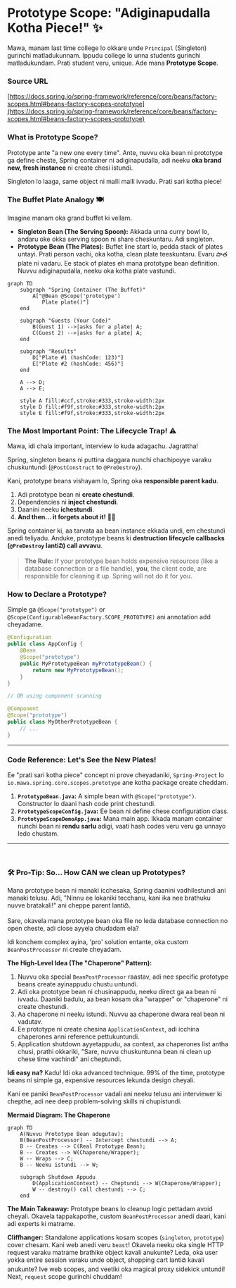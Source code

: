 # Prototype Scope: "Adiginapudalla Kotha Piece!" ✨

Mawa, manam last time college lo okkare unde `Principal` (Singleton) gurinchi matladukunnam. Ippudu college lo unna students gurinchi matladukundam. Prati student veru, unique. Ade mana **Prototype Scope**.

### Source URL
[https://docs.spring.io/spring-framework/reference/core/beans/factory-scopes.html#beans-factory-scopes-prototype](https://docs.spring.io/spring-framework/reference/core/beans/factory-scopes.html#beans-factory-scopes-prototype)

### What is Prototype Scope?
Prototype ante "a new one every time". Ante, nuvvu oka bean ni prototype ga define cheste, Spring container ni adiginapudalla, adi neeku **oka brand new, fresh instance** ni create chesi istundi.

Singleton lo laaga, same object ni malli malli ivvadu. Prati sari kotha piece!

### The Buffet Plate Analogy 🍽️
Imagine manam oka grand buffet ki vellam.
*   **Singleton Bean (The Serving Spoon):** Akkada unna curry bowl lo, andaru oke okka serving spoon ni share cheskuntaru. Adi singleton.
*   **Prototype Bean (The Plates):** Buffet line start lo, pedda stack of plates untayi. Prati person vachi, oka kotha, clean plate teeskuntaru. Evaru పాత plate ni vadaru. Ee stack of plates eh mana prototype bean definition. Nuvvu adiginapudalla, neeku oka kotha plate vastundi.

```mermaid
graph TD
    subgraph "Spring Container (The Buffet)"
        A["@Bean @Scope('prototype')
           Plate plate()"]
    end

    subgraph "Guests (Your Code)"
        B(Guest 1) -->|asks for a plate| A;
        C(Guest 2) -->|asks for a plate| A;
    end

    subgraph "Results"
        D["Plate #1 (hashCode: 123)"]
        E["Plate #2 (hashCode: 456)"]
    end

    A --> D;
    A --> E;

    style A fill:#ccf,stroke:#333,stroke-width:2px
    style D fill:#f9f,stroke:#333,stroke-width:2px
    style E fill:#f9f,stroke:#333,stroke-width:2px
```

### The Most Important Point: The Lifecycle Trap! ⚠️
Mawa, idi chala important, interview lo kuda adagachu. Jagrattha!

Spring, singleton beans ni puttina daggara nunchi chachipoyye varaku chuskuntundi (`@PostConstruct` to `@PreDestroy`).

Kani, prototype beans vishayam lo, Spring oka **responsible parent kadu**.
1.  Adi prototype bean ni **create chestundi**.
2.  Dependencies ni **inject chestundi**.
3.  Daanini neeku **ichestundi**.
4.  **And then... it forgets about it!** 🤷‍♂️

Spring container ki, aa tarvata aa bean instance ekkada undi, em chestundi anedi teliyadu. Anduke, prototype beans ki **destruction lifecycle callbacks (`@PreDestroy` lantiవి) call avvavu**.

> **The Rule:** If your prototype bean holds expensive resources (like a database connection or a file handle), **you**, the client code, are responsible for cleaning it up. Spring will not do it for you.

### How to Declare a Prototype?
Simple ga `@Scope("prototype")` or `@Scope(ConfigurableBeanFactory.SCOPE_PROTOTYPE)` ani annotation add cheyadame.

```java
@Configuration
public class AppConfig {
    @Bean
    @Scope("prototype")
    public MyPrototypeBean myPrototypeBean() {
        return new MyPrototypeBean();
    }
}

// OR using component scanning

@Component
@Scope("prototype")
public class MyOtherPrototypeBean {
    // ...
}
```

---
### Code Reference: Let's See the New Plates!
Ee "prati sari kotha piece" concept ni prove cheyadaniki, `Spring-Project` lo `io.mawa.spring.core.scopes.prototype` ane kotha package create cheddam.

1.  **`PrototypeBean.java`:** A simple bean with `@Scope("prototype")`. Constructor lo daani hash code print chestundi.
2.  **`PrototypeScopeConfig.java`:** Ee bean ni define chese configuration class.
3.  **`PrototypeScopeDemoApp.java`:** Mana main app. Ikkada manam container nunchi bean ni **rendu sarlu** adigi, vaati hash codes veru veru ga unnayo ledo chustam.

---
<br>

### 🛠️ Pro-Tip: So... How CAN we clean up Prototypes?

Mana prototype bean ni manaki icchesaka, Spring daanini vadhilestundi ani manaki telusu. Adi, "Ninnu ee lokaniki tecchanu, kani ika nee brathuku nuvve bratakali!" ani cheppe parent lantiది.

Sare, okavela mana prototype bean oka file no leda database connection no open cheste, adi close ayyela chudadam ela?

Idi konchem complex ayina, 'pro' solution entante, oka custom `BeanPostProcessor` ni create cheyadam.

**The High-Level Idea (The "Chaperone" Pattern):**
1.  Nuvvu oka special `BeanPostProcessor` raastav, adi nee specific prototype beans create ayinappudu chustu untundi.
2.  Adi oka prototype bean ni chusinappudu, neeku direct ga aa bean ni ivvadu. Daaniki badulu, aa bean kosam oka "wrapper" or "chaperone" ni create chestundi.
3.  Aa chaperone ni neeku istundi. Nuvvu aa chaperone dwara real bean ni vadutav.
4.  Ee prototype ni create chesina `ApplicationContext`, adi icchina chaperones anni reference pettukuntundi.
5.  Application shutdown ayyetappudu, aa context, aa chaperones list antha chusi, prathi okkariki, "Sare, nuvvu chuskuntunna bean ni clean up chese time vachindi" ani cheptundi.

**Idi easy na?** Kadu! Idi oka advanced technique. 99% of the time, prototype beans ni simple ga, expensive resources lekunda design cheyali.

Kani ee paniki `BeanPostProcessor` vadali ani neeku telusu ani interviewer ki chepthe, adi nee deep problem-solving skills ni chupistundi.

**Mermaid Diagram: The Chaperone**
```mermaid
graph TD
    A(Nuvvu Prototype Bean adugutav);
    B(BeanPostProcessor) -- Intercept chestundi --> A;
    B -- Creates --> C(Real Prototype Bean);
    B -- Creates --> W(Chaperone/Wrapper);
    W -- Wraps --> C;
    B -- Neeku istundi --> W;

    subgraph Shutdown Appudu
        D(ApplicationContext) -- Cheptundi --> W(Chaperone/Wrapper);
        W -- destroy() call chestundi --> C;
    end
```

**The Main Takeaway:** Prototype beans lo cleanup logic pettadam avoid cheyali. Okavela tappakapothe, custom `BeanPostProcessor` anedi daari, kani adi experts ki matrame.

**Cliffhanger:**
Standalone applications kosam scopes (`singleton`, `prototype`) cover chesam. Kani web anedi veru `beast`! Okavela neeku oka single HTTP request varaku matrame brathike object kavali anukunte? Leda, oka user yokka entire session varaku unde object, shopping cart lantiది kavali anukunte? Ive web scopes, and veetiki oka magical proxy sidekick untundi! Next, `request` scope gurinchi chuddam!
